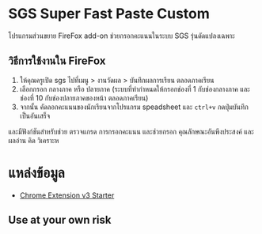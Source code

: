 # SGS Super Fast Paste Custom
โปรแกรมส่วนขยาย FireFox add-on ช่วยกรอกคะแนนในระบบ SGS รุ่นดัดแปลงเฉพาะ

## วิธีการใช้งานใน FireFox

1. ให้คุณครูเปิด sgs ไปที่เมนู > งานวัดผล > บันทึกผลการเรียน ตลอดภาคเรียน
2. เลือกกรอก กลางภาค หรือ ปลายภาค (ระบบที่ทำกำหนดให้กรอกช่องที่ 1 กับช่องกลางภาค และ ช่องที่ 10 กับช่องปลายภาคของหน้า ตลอดภาคเรียน)
2. จากนั้น คัดลอกคะแนนของนักเรียนจากโปรแกรม speadsheet และ `ctrl+v` กดปุ่มบันทึก เป็นอันเสร็จ

และมีฟังก์ชันสำหรับช่วย ตรวจแกรด การกรอกคะแนน และช่วยกรอก คุณลักษณะอันพึงประสงค์ และ ผลอ่าน คิด วิเคราะห

# แหล่งข้อมูล
- [Chrome Extension v3 Starter](https://github.com/SimGus/chrome-extension-v3-starter/tree/master)

## Use at your own risk
